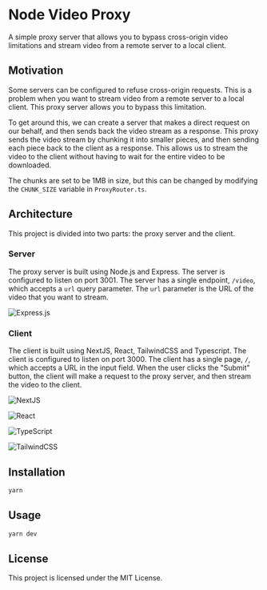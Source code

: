# Node Video Proxy

A simple proxy server that allows you to bypass cross-origin video limitations and stream video from a remote server to a local client.

## Motivation

Some servers can be configured to refuse cross-origin requests. This is a problem when you want to stream video from a remote server to a local client. This proxy server allows you to bypass this limitation.

To get around this, we can create a server that makes a direct request on our behalf, and then sends back the video stream as a response. This proxy sends the video stream by chunking it into smaller pieces, and then sending each piece back to the client as a response. This allows us to stream the video to the client without having to wait for the entire video to be downloaded.

The chunks are set to be 1MB in size, but this can be changed by modifying the `CHUNK_SIZE` variable in `ProxyRouter.ts`.

## Architecture

This project is divided into two parts: the proxy server and the client.

### Server

The proxy server is built using Node.js and Express. The server is configured to listen on port 3001. The server has a single endpoint, `/video`, which accepts a `url` query parameter. The `url` parameter is the URL of the video that you want to stream.

![Express.js](https://img.shields.io/badge/express.js-%23404d59.svg?style=for-the-badge&logo=express&logoColor=%2361DAFB)

### Client

The client is built using NextJS, React, TailwindCSS and Typescript. The client is configured to listen on port 3000. The client has a single page, `/`, which accepts a URL in the input field. When the user clicks the "Submit" button, the client will make a request to the proxy server, and then stream the video to the client.

![NextJS](https://img.shields.io/badge/nextjs-%23000000.svg?style=for-the-badge&logo=next.js&logoColor=white)

![React](https://img.shields.io/badge/react-%2320232a.svg?style=for-the-badge&logo=react&logoColor=%2361DAFB)

![TypeScript](https://img.shields.io/badge/typescript-%23007ACC.svg?style=for-the-badge&logo=typescript&logoColor=white)

![TailwindCSS](https://img.shields.io/badge/tailwindcss-%2338B2AC.svg?style=for-the-badge&logo=tailwind-css&logoColor=white)

## Installation
```bash
yarn
```

## Usage
```bash
yarn dev
```

## License
This project is licensed under the MIT License.